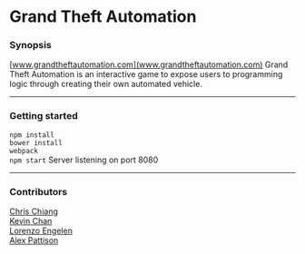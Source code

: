 # Grand Theft Automation

### Synopsis
[www.grandtheftautomation.com](www.grandtheftautomation.com)
Grand Theft Automation is an interactive game to expose users to programming logic through creating their own automated vehicle.

---
### Getting started
`npm install`  
`bower install`  
`webpack`  
`npm start`
Server listening on port 8080

---
### Contributors
[Chris Chiang](https://github.com/cchrispy)  
[Kevin Chan](https://github.com/kevindchan)  
[Lorenzo Engelen](https://github.com/lorenzoengelen)  
[Alex Pattison](https://github.com/AlexPattison)

